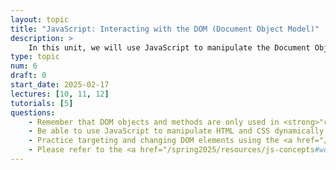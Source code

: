 ```yaml
---
layout: topic
title: "JavaScript: Interacting with the DOM (Document Object Model)"
description: > 
    In this unit, we will use JavaScript to manipulate the Document Object Model (DOM) and respond to user-initiated events, and dynamically generate content from data. By the end of this section, you will know enough to start building simple, interactive web applications.
type: topic
num: 6
draft: 0
start_date: 2025-02-17
lectures: [10, 11, 12]
tutorials: [5]
questions:
    - Remember that DOM objects and methods are only used in <strong>"client-side" programming</strong> (within a browser). They are not supported in Node.js
    - Be able to use JavaScript to manipulate HTML and CSS dynamically (usually through event handlers).
    - Practice targeting and changing DOM elements using the <a href="/spring2025/course-files/activities/dom-tester" target="_blank">DOM manipulation worksheet</a>
    - Please refer to the <a href="/spring2025/resources/js-concepts#working-with-the-dom" target="_blank">working with the DOM</a> section of the JavaScript cheatsheet and make sure you know how to interact with the DOM.
---
```

